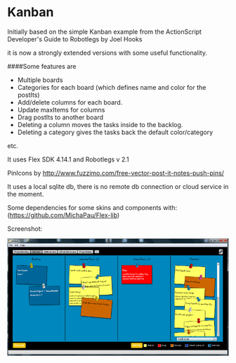 # Kanban

Initially based on the simple Kanban example from the ActionScript Developer's Guide to Robotlegs
by Joel Hooks

it is now a strongly extended versions with some useful functionality.

####Some features are
* Multiple boards
* Categories for each board (which defines name and color for the postIts)
* Add/delete columns for each board.
* Update maxItems for columns
* Drag postIts to another board
* Deleting a column moves the tasks inside to the backlog.
* Deleting a category gives the tasks back the default color/category

etc.

It uses Flex SDK 4.14.1 and Robotlegs v 2.1

PinIcons by http://www.fuzzimo.com/free-vector-post-it-notes-push-pins/

It uses a local sqlite db, there is no remote db connection or cloud service in the moment.

Some dependencies for some skins and components with:
(https://github.com/MichaPau/Flex-lib)

Screenshot:

<img src='https://github.com/MichaPau/Kanban/blob/master/docs/img/screenshot_01.png'/>


